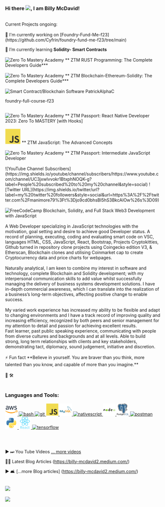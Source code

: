 ### Hi there <img src="https://raw.githubusercontent.com/MartinHeinz/MartinHeinz/master/wave.gif" width="30px">, I am Billy McDavid!
<br>
Current Projects ongoing:
<br>
<br>
🔭 I'm currently working on [Foundry-Fund-Me-f23](https://github.com/Cyfrin/foundry-fund-me-f23/tree/main)

🌱 I’m currently learning **Solidity- Smart Contracts**
<br>
<br>
<img src="https://process.fs.teachablecdn.com/ADNupMnWyR7kCWRvm76Laz/resize=height:50/https://www.filepicker.io/api/file/62HZfRHyQieUquIdz539" alt="Zero To Mastery Academy" srcset="https://process.fs.teachablecdn.com/ADNupMnWyR7kCWRvm76Laz/resize=height:40/https://www.filepicker.io/api/file/62HZfRHyQieUquIdz539 2x" alt= "ZTM logo" width= "50" height="50" /> ** ZTM RUST Programming: The Complete Developers Guide***
<br>
<br>
<img src="https://process.fs.teachablecdn.com/ADNupMnWyR7kCWRvm76Laz/resize=height:50/https://www.filepicker.io/api/file/62HZfRHyQieUquIdz539" alt="Zero To Mastery Academy" srcset="https://process.fs.teachablecdn.com/ADNupMnWyR7kCWRvm76Laz/resize=height:40/https://www.filepicker.io/api/file/62HZfRHyQieUquIdz539 2x" alt= "ZTM logo" width= "50" height="50" /> ** ZTM Blockchain-Ethereum-Solidity: The Complete Developers Guide***
<br>
<br>
<img style="height:auto;" alt="Smart Contract/Blockchain Software PatrickAlphaC" src="https://avatars.githubusercontent.com/u/54278053?v=4" width="50" height="50" border-radius=50% class="avatar avatar-user width-full border color-bg-default">
<p> foundry-full-course-f23</p>


<br>
<img src="https://process.fs.teachablecdn.com/ADNupMnWyR7kCWRvm76Laz/resize=height:50/https://www.filepicker.io/api/file/62HZfRHyQieUquIdz539" alt="Zero To Mastery Academy" srcset="https://process.fs.teachablecdn.com/ADNupMnWyR7kCWRvm76Laz/resize=height:40/https://www.filepicker.io/api/file/62HZfRHyQieUquIdz539 2x" alt= "ZTM logo" width= "50" height="50" /> ** ZTM Passport: React Native Developer 2023: Zero To MASTERY [with Hooks]
<br>
<br>
<img src="https://github.com/devicons/devicon/blob/master/icons/javascript/javascript-original.svg" width= "50" height="50"/> ** ZTM JavaScript: The Advanced Concepts
<br>
<br>
<img src="https://process.fs.teachablecdn.com/ADNupMnWyR7kCWRvm76Laz/resize=height:50/https://www.filepicker.io/api/file/62HZfRHyQieUquIdz539" alt="Zero To Mastery Academy" srcset="https://process.fs.teachablecdn.com/ADNupMnWyR7kCWRvm76Laz/resize=height:40/https://www.filepicker.io/api/file/62HZfRHyQieUquIdz539 2x" alt= "ZTM logo" width= "50" height="50" /> ** ZTM Passport: Intermediate JavaScript Developer
<br>
<br>
![YouTube Channel Subscribers](https://img.shields.io/youtube/channel/subscribers/https://www.youtube.com/channel/UC3jxwlvvokr1BtxphNOQK-g?label=People%20subscribed%20to%20my%20channel&style=social) ![Twitter URL](https://img.shields.io/twitter/url?label=my%20twitter%20followers&style=social&url=https%3A%2F%2Ftwitter.com%2Fmanimore79%3Ft%3Djo9cd0bhsBI5hS3BkcAIOw%26s%3D09)
<br>
<br>
<img src="https://yt3.ggpht.com/ytc/AGIKgqMl9TL4OpwS8Zc5jHrNnfO01f_Wbovye9mQzfp36Q=s48-c-k-c0x00ffffff-no-rj" alt= "FreeCodeCamp" width= "50" height="50" /> Blockchain, Solidity, and Full Stack Web3 Development with JavaScript
<br>
<br>
A Web Developer specializing in JavaScript technologies with the motivation, goal setting and desire to achieve good Developer status. A record of planning, executing, coding and evaluating smart code on VSC, languages HTML, CSS, JavaScript, React, Bootstrap, Projects Cryptokitties, Github turned in repository clone projects using Coingecko edition V3, & Etherscan, Blockchain clones and utilising Coinmarket cap to create Cryptocurrency data and price charts for webpages. 
<br>
<br>
Naturally analytical, I am keen to combine my interest in software and technology, complete Blockchain and Solidity  development; with my interpersonal communication skills to add value whilst successfully managing the delivery of business systems development solutions. I have in-depth commercial awareness, which I can translate into the realization of a business’s long-term objectives, affecting positive change to enable success.
<br>
<br>
My varied work experience has increased my ability to be flexible and adapt to changing environments and I have a track record of improving quality and increasing efficiency, recognized by both peers and senior management for my attention to detail and passion for achieving excellent results.
<br>
Fast learner, past public speaking experience, communicating with people from diverse cultures and backgrounds and at all levels. Able to build strong, long term relationships with clients and key stakeholders, demonstrating tact, diplomacy, sound judgement, initiative and discretion. 
<br>
<br>
⚡ Fun fact **Believe in yourself. You are braver than you think, more talented than you know, and capable of more than you imagine.**
<br>
<br>
🧰 🛠️
<br>
<br>


<h3 align="left">Languages and Tools:</h3>
<p align="left"> <a href="https://aws.amazon.com" target="_blank" rel="noreferrer"> <img src="https://raw.githubusercontent.com/devicons/devicon/master/icons/amazonwebservices/amazonwebservices-original-wordmark.svg" alt="aws" width="40" height="40"/> </a> <a href="https://www.gnu.org/software/bash/" target="_blank" rel="noreferrer"> <img src="https://www.vectorlogo.zone/logos/gnu_bash/gnu_bash-icon.svg" alt="bash" width="40" height="40"/> </a> <a href="https://git-scm.com/" target="_blank" rel="noreferrer"> <img src="https://www.vectorlogo.zone/logos/git-scm/git-scm-icon.svg" alt="git" width="40" height="40"/> </a> <a href="https://developer.mozilla.org/en-US/docs/Web/JavaScript" target="_blank" rel="noreferrer"> <img src="https://raw.githubusercontent.com/devicons/devicon/master/icons/javascript/javascript-original.svg" alt="javascript" width="40" height="40"/> </a> <a href="https://www.mysql.com/" target="_blank" rel="noreferrer"> <img src="https://raw.githubusercontent.com/devicons/devicon/master/icons/mysql/mysql-original-wordmark.svg" alt="mysql" width="40" height="40"/> </a> <a href="https://nativescript.org/" target="_blank" rel="noreferrer"> <img src="https://raw.githubusercontent.com/detain/svg-logos/780f25886640cef088af994181646db2f6b1a3f8/svg/nativescript.svg" alt="nativescript" width="40" height="40"/> </a> <a href="https://nodejs.org" target="_blank" rel="noreferrer"> <img src="https://raw.githubusercontent.com/devicons/devicon/master/icons/nodejs/nodejs-original-wordmark.svg" alt="nodejs" width="40" height="40"/> </a> <a href="https://www.postgresql.org" target="_blank" rel="noreferrer"> <img src="https://raw.githubusercontent.com/devicons/devicon/master/icons/postgresql/postgresql-original-wordmark.svg" alt="postgresql" width="40" height="40"/> </a> <a href="https://postman.com" target="_blank" rel="noreferrer"> <img src="https://www.vectorlogo.zone/logos/getpostman/getpostman-icon.svg" alt="postman" width="40" height="40"/> </a> <a href="https://www.python.org" target="_blank" rel="noreferrer"> <img src="https://raw.githubusercontent.com/devicons/devicon/master/icons/python/python-original.svg" alt="python" width="40" height="40"/> </a> <a href="https://reactjs.org/" target="_blank" rel="noreferrer"> <img src="https://raw.githubusercontent.com/devicons/devicon/master/icons/react/react-original-wordmark.svg" alt="react" width="40" height="40"/> </a> <a href="https://www.tensorflow.org" target="_blank" rel="noreferrer"> <img src="https://www.vectorlogo.zone/logos/tensorflow/tensorflow-icon.svg" alt="tensorflow" width="40" height="40"/> </a> </p>

<br>
<br>

▶ ⏭ You Tube Videos [... more videos](https://www.youtube.com/watch?v=gyMwXuJrbJQ&t=9898s)

<!-- YOUTUBE-VIDEOS-LIST:START -->

<!-- YOUTUBE-VIDEOS-LIST:END -->

👨‍💻 Latest Blog Articles (https://billy-mcdavid2.medium.com/)

<!-- BLOG-POST-LIST:START -->

<!-- BLOG-POST-LIST:END -->


▶ 🛋 [...more Blog articles] (https://billy-mcdavid2.medium.com/)


  <br>
<a href="https://github-readme-stats.vercel.app/api/top-langs/?username=satoshimasterbilly&layout=compact)](https://github.com/satoshimasterbilly/github-readme-stats">
  <img align="center" src="https://github-readme-stats.vercel.app/api/top-langs/?username=satoshimasterbilly&hide=css,shell,&show_icons=true&theme=radical,)](https://github.com/satoshimasterbilly/github-readme-stats" /></a><br>



<br>

<a href="https://github-readme-stats.vercel.app/api?username=satoshimasterbilly&show_icons=true&theme=radical">
  <img align="center" src="https://github-readme-stats.vercel.app/api?username=satoshimasterbilly&show_icons=true&theme=radical" /></a>
<br>
<!--
**satoshimasterbilly/satoshimasterbilly** is a ✨ _special_ ✨ repository because its `README.md` (this file) appears on your GitHub profile.

Here are some ideas to get you started:

- 🔭 I’m currently working on ...
- 🌱 I’m currently learning ...
- 👯 I’m looking to collaborate on ...
- 🤔 I’m looking for help with ...
- 💬 Ask me about ...
- 📫 How to reach me: ...
- 😄 Pronouns: ...
- ⚡ Fun fact: ...
-->

